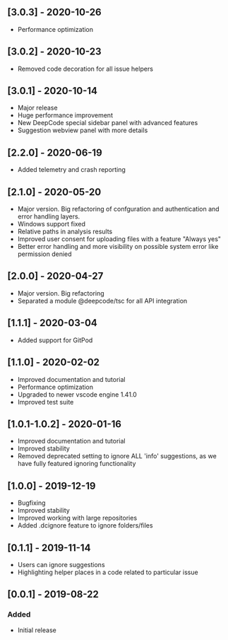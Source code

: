 ## [3.0.3] - 2020-10-26
- Performance optimization

## [3.0.2] - 2020-10-23
- Removed code decoration for all issue helpers

## [3.0.1] - 2020-10-14
- Major release
- Huge performance improvement
- New DeepCode special sidebar panel with advanced features
- Suggestion webview panel with more details

## [2.2.0] - 2020-06-19
- Added telemetry and crash reporting

## [2.1.0] - 2020-05-20
- Major version. Big refactoring of confguration and authentication and error handling layers.
- Windows support fixed
- Relative paths in analysis results
- Improved user consent for uploading files with a feature "Always yes"
- Better error handling and more visibility on possible system error like permission denied

## [2.0.0] - 2020-04-27
- Major version. Big refactoring
- Separated a module @deepcode/tsc for all API integration

## [1.1.1] - 2020-03-04
- Added support for GitPod

## [1.1.0] - 2020-02-02
- Improved documentation and tutorial
- Performance optimization
- Upgraded to newer vscode engine 1.41.0
- Improved test suite

## [1.0.1-1.0.2] - 2020-01-16
- Improved documentation and tutorial
- Improved stability
- Removed deprecated setting to ignore ALL 'info' suggestions, as we have fully featured ignoring functionality

## [1.0.0] - 2019-12-19
- Bugfixing
- Improved stability
- Improved working with large repositories
- Added .dcignore feature to ignore folders/files

## [0.1.1] - 2019-11-14
- Users can ignore suggestions
- Highlighting helper places in a code related to particular issue

## [0.0.1] - 2019-08-22
### Added
- Initial release

